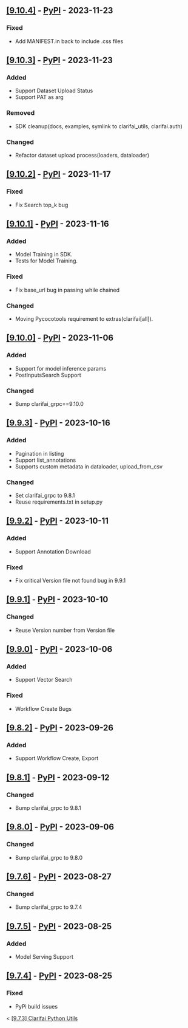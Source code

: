 ## [[9.10.4]](https://github.com/Clarifai/clarifai-python/releases/tag/9.10.4) - [PyPI](https://pypi.org/project/clarifai/9.10.4/) - 2023-11-23

### Fixed
- Add MANIFEST.in back to include .css files

## [[9.10.3]](https://github.com/Clarifai/clarifai-python/releases/tag/9.10.3) - [PyPI](https://pypi.org/project/clarifai/9.10.3/) - 2023-11-23

### Added
- Support Dataset Upload Status
- Support PAT as arg

### Removed
- SDK cleanup(docs, examples, symlink to clarifai_utils, clarifai.auth)

### Changed
 - Refactor dataset upload process(loaders, dataloader)

## [[9.10.2]](https://github.com/Clarifai/clarifai-python/releases/tag/9.10.2) - [PyPI](https://pypi.org/project/clarifai/9.10.2/) - 2023-11-17

### Fixed
- Fix Search top_k bug

## [[9.10.1]](https://github.com/Clarifai/clarifai-python/releases/tag/9.10.1) - [PyPI](https://pypi.org/project/clarifai/9.10.1/) - 2023-11-16

### Added
- Model Training in SDK.
- Tests for Model Training.

### Fixed
- Fix base_url bug in passing while chained

### Changed
- Moving Pycocotools requirement to extras(clarifai[all]).

## [[9.10.0]](https://github.com/Clarifai/clarifai-python/releases/tag/9.10.0) - [PyPI](https://pypi.org/project/clarifai/9.10.0/) - 2023-11-06

### Added
- Support for model inference params
- PostInputsSearch Support

### Changed
- Bump clarifai_grpc==9.10.0

## [[9.9.3]](https://github.com/Clarifai/clarifai-python/releases/tag/9.9.3) - [PyPI](https://pypi.org/project/clarifai/9.9.3/) - 2023-10-16

### Added
- Pagination in listing
- Support list_annotations
- Supports custom metadata in dataloader, upload_from_csv

### Changed
- Set clarifai_grpc to 9.8.1
- Reuse requirements.txt in setup.py

## [[9.9.2]](https://github.com/Clarifai/clarifai-python/releases/tag/9.9.2) - [PyPI](https://pypi.org/project/clarifai/9.9.2/) - 2023-10-11

### Added
- Support Annotation Download

### Fixed
- Fix critical Version file not found bug in 9.9.1

## [[9.9.1]](https://github.com/Clarifai/clarifai-python/releases/tag/9.9.1) - [PyPI](https://pypi.org/project/clarifai/9.9.1/) - 2023-10-10

### Changed
- Reuse Version number from Version file

## [[9.9.0]](https://github.com/Clarifai/clarifai-python/releases/tag/9.9.0) - [PyPI](https://pypi.org/project/clarifai/9.9.0/) - 2023-10-06

### Added
- Support Vector Search

### Fixed
- Workflow Create Bugs

## [[9.8.2]](https://github.com/Clarifai/clarifai-python/releases/tag/9.8.2) - [PyPI](https://pypi.org/project/clarifai/9.8.2/) - 2023-09-26

### Added
- Support Workflow Create, Export

## [[9.8.1]](https://github.com/Clarifai/clarifai-python/releases/tag/9.8.1) - [PyPI](https://pypi.org/project/clarifai/9.8.1/) - 2023-09-12

### Changed
- Bump clarifai_grpc to 9.8.1

## [[9.8.0]](https://github.com/Clarifai/clarifai-python/releases/tag/9.8.0) - [PyPI](https://pypi.org/project/clarifai/9.8.0/) - 2023-09-06

### Changed
- Bump clarifai_grpc to 9.8.0

## [[9.7.6]](https://github.com/Clarifai/clarifai-python/releases/tag/9.7.6) - [PyPI](https://pypi.org/project/clarifai/9.7.6/) - 2023-08-27

### Changed
- Bump clarifai_grpc to 9.7.4

## [[9.7.5]](https://github.com/Clarifai/clarifai-python/releases/tag/9.7.5) - [PyPI](https://pypi.org/project/clarifai/9.7.5/) - 2023-08-25

### Added
- Model Serving Support

## [[9.7.4]](https://github.com/Clarifai/clarifai-python/releases/tag/9.7.4) - [PyPI](https://pypi.org/project/clarifai/9.7.4/) - 2023-08-25

### Fixed
- PyPi build issues

< [[9.7.3] Clarifai Python Utils](https://github.com/Clarifai/clarifai-python-utils)